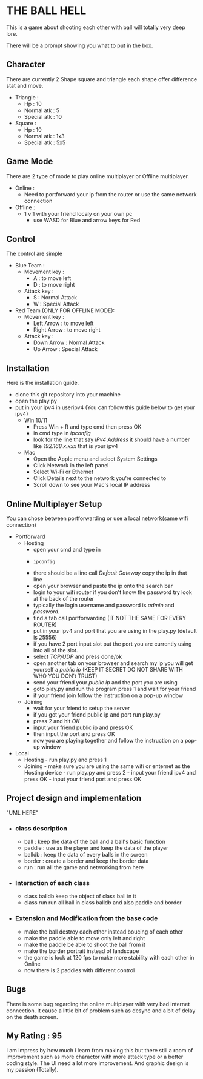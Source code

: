 # THE BALL HELL

This is a game about shooting each other with ball will totally very deep lore.

There will be a prompt showing you what to put in the box.

## Character
There are currently 2 Shape square and triangle each shape offer difference stat and move.
- Triangle :
  - Hp : 10
  - Normal atk  : 5
  - Special atk : 10
- Square :
  - Hp : 10
  - Normal atk  : 1x3
  - Special atk : 5x5

## Game Mode
There are 2 type of mode to play online multiplayer or Offline multiplayer.
- Online :
  - Need to portforward your ip from the router or use the same network connection
- Offline :
  - 1 v 1 with your friend localy on your own pc
    - use WASD for Blue and arrow keys for Red

## Control
The control are simple
- Blue Team :
  - Movement key :
    - A : to move left
    - D : to move right
  - Attack key :
    - S : Normal Attack
    - W : Special Attack
- Red Team (ONLY FOR OFFLINE MODE):
  - Movement key :
    - Left Arrow  : to move left
    - Right Arrow : to move right
  - Attack key :
    - Down Arrow  : Normal Attack
    - Up Arrow    : Special Attack

## Installation
Here is the installation guide.
- clone this git repository into your machine
- open the play.py
- put in your ipv4 in useripv4 (You can follow this guide below to get your ipv4)
    - Win 10/11
        - Press Win + R and type cmd then press OK
        - in cmd type in *ipconfig*
        - look for the line that say *IPv4 Address* it should have a number like *192.168.x.xxx* that is your ipv4
    - Mac
        - Open the Apple menu and select System Settings
        - Click Network in the left panel
        - Select Wi-Fi or Ethernet
        - Click Details next to the network you're connected to
        - Scroll down to see your Mac's local IP address

## Online Multiplayer Setup
You can chose between portforwarding or use a local network(same wifi connection)
- Portforward
    - Hosting
      - open your cmd and type in
      -     ipconfig
      - there should be a line call *Default Gateway* copy the ip in that line
      - open your browser and paste the ip onto the search bar
      - login to your wifi router if you don't know the password try look at the back of the router
      - typically the login username and password is *admin* and *password*.
      - find a tab call portforwarding (IT NOT THE SAME FOR EVERY ROUTER)
      - put in your ipv4 and port that you are using in the play.py (default is 25556)
      - if you have 2 port input slot put the port you are currently using into all of the slot.
      - select *TCP/UDP* and press done/ok
      - open another tab on your browser and search my ip you will get yourself a *public ip* (KEEP IT SECRET DO NOT SHARE WITH WHO YOU DON't TRUST)
      - send your friend your *public ip* and the port you are using
      - goto play.py and run the program press 1 and wait for your friend
      - if your friend join follow the instruction on a pop-up window
    - Joining
      - wait for your friend to setup the server
      - if you got your friend public ip and port run play.py
      - press 2 and hit *OK*
      - input your friend public ip and press OK
      - then input the port and press OK
      - now you are playing together and follow the instruction on a pop-up window
- Local
    - Hosting
          - run play.py and press 1
    - Joining
          - make sure you are using the same wifi or enternet as the Hosting device
          - run play.py and press 2
          - input your friend ipv4 and press OK
          - input your friend port and press OK

## Project design and implementation
"UML HERE"

- ### class description
    - ball : keep the data of the ball and a ball's basic function
    - paddle : use as the player and keep the data of the player
    - balldb : keep the data of every balls in the screen
    - border : create a border and keep the border data
    - run : run all the game and networking from here
- ### Interaction of each class
    - class balldb keep the object of class ball in it
    - class run run all ball in class balldb and also paddle and border
- ### Extension and Modification from the base code
    - make the ball destroy each other instead boucing of each other
    - make the paddle able to move only left and right
    - make the paddle be able to shoot the ball from it
    - make the border portrait instead of landscape
    - the game is lock at 120 fps to make more stability with each other in Online
    - now there is 2 paddles with different control
## Bugs
There is some bug regarding the online multiplayer with very bad internet connection.
It cause a little bit of problem such as desync and a bit of delay on the death screen.

## My Rating : 95
I am impress by how much i learn from making this but there still a room of improvement such as more charactor with more attack type or a better coding style.
The UI need a lot more improvement. And graphic design is my passion (Totally).


      



















